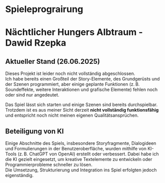 # Spieleprograirung

# Nächtlicher Hungers Albtraum - Dawid Rzepka

## Aktueller Stand (26.06.2025)

Dieses Projekt ist leider noch nicht vollständig abgeschlossen.  
Ich habe bereits einen Großteil der Story-Elemente, des Grundgerüsts und der Szenen programmiert, aber einige geplante Funktionen (z. B. Soundeffekte, weitere Interaktionen und grafische Elemente) fehlen noch oder sind nur angedeutet.

Das Spiel lässt sich starten und einige Szenen sind bereits durchspielbar. Trotzdem ist es aus meiner Sicht derzeit **nicht vollständig funktionsfähig** und entspricht noch nicht meinen eigenen Qualitätsansprüchen.

## Beteiligung von KI

Einige Abschnitte des Spiels, insbesondere Storyfragmente, Dialogideen und Formulierungen in der Benutzeroberfläche, wurden mithilfe von KI-Tools (z. B. ChatGPT von OpenAI) erstellt oder verbessert. Dabei habe ich die KI gezielt eingesetzt, um kreative Textelemente zu entwickeln oder Programmierprobleme schneller zu lösen.  
Die Umsetzung, Strukturierung und Integration ins Spiel erfolgten jedoch eigenständig.
